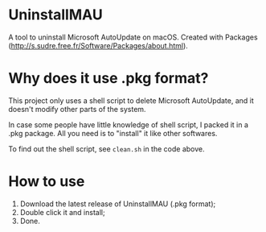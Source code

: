 # UninstallMAU
A tool to uninstall Microsoft AutoUpdate on macOS. Created with Packages (http://s.sudre.free.fr/Software/Packages/about.html).

# Why does it use .pkg format?
This project only uses a shell script to delete Microsoft AutoUpdate, and it doesn't modify other parts of the system.

In case some people have little knowledge of shell script, I packed it in a .pkg package. All you need is to "install" it like other softwares. 

To find out the shell script, see `clean.sh` in the code above. 

# How to use
1. Download the latest release of UninstallMAU (.pkg format);
2. Double click it and install;
3. Done.
